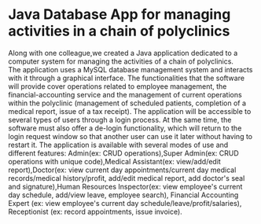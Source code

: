 # Java Database App for managing activities in a chain of polyclinics
Along with one colleague,we created a Java application dedicated to a computer system for managing the activities of a chain of polyclinics.  
The application uses a MySQL database management system and interacts with it through a graphical interface. The functionalities that the software will provide cover operations related to employee management, the financial-accounting service and the management of current operations within the polyclinic (management of scheduled patients, completion of a medical report, issue of a tax receipt).
The application will be accessible to several types of users through a login process. At the same time, the software must also offer a de-login functionality, which will return to the login request window so that another user can use it later without having to restart it.
The application is available with several modes of use and different features: Admin(ex: CRUD operations),Super Admin(ex: CRUD operations with unique code),Medical Assistant(ex: view/add/edit report),Doctor(ex: view current day appointments/current day medical records/medical history/profit, add/edit medical report, add doctor's seal and signature),Human Resources Inspector(ex: view employee's current day schedule, add/view leave, employee search), Financial Accounting Expert (ex: view employee's current day schedule/leave/profit/salaries), Receptionist (ex: record appointments, issue invoice).
